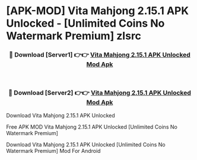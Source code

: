 # [APK-MOD] Vita Mahjong 2.15.1 APK Unlocked - [Unlimited Coins No Watermark Premium] zlsrc



<div align="center">
<h3>🔴 Download [Server1] 👉👉 <a href="https://momento.my/?title=Vita_Mahjong_2.15.1_APK_Unlocked">Vita Mahjong 2.15.1 APK Unlocked Mod Apk</a></h3><br>

<h3>🔴 Download [Server2] 👉👉 <a href="https://momento.my/?title=Vita_Mahjong_2.15.1_APK_Unlocked">Vita Mahjong 2.15.1 APK Unlocked Mod Apk</a></h3>
</div>



Download Vita Mahjong 2.15.1 APK Unlocked 

Free APK MOD Vita Mahjong 2.15.1 APK Unlocked [Unlimited Coins No Watermark Premium]

Download Vita Mahjong 2.15.1 APK Unlocked [Unlimited Coins No Watermark Premium] Mod For Android

